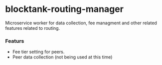 # blocktank-routing-manager

Microservice worker for data collection, fee managment and other related features related to routing.

### Featurs
* Fee tier setting for peers.
* Peer data collection (not being used at this time)
